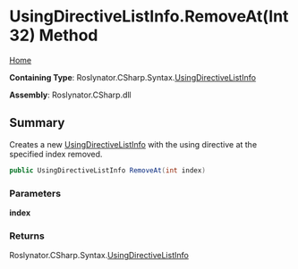 <a name="_top"></a>

# UsingDirectiveListInfo\.RemoveAt\(Int32\) Method

[Home](../../../../../README.md#_top)

**Containing Type**: Roslynator\.CSharp\.Syntax\.[UsingDirectiveListInfo](../README.md#_top)

**Assembly**: Roslynator\.CSharp\.dll

## Summary

Creates a new [UsingDirectiveListInfo](../README.md#_top) with the using directive at the specified index removed\.

```csharp
public UsingDirectiveListInfo RemoveAt(int index)
```

### Parameters

**index**

### Returns

Roslynator\.CSharp\.Syntax\.[UsingDirectiveListInfo](../README.md#_top)

